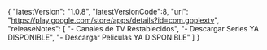 {
  "latestVersion": "1.0.8",
  "latestVersionCode":8,
  "url": "https://play.google.com/store/apps/details?id=com.goplextv",
  "releaseNotes": [
    "- Canales de TV Restablecidos",
    "- Descargar Series YA DISPONIBLE",
    "- Descargar Peliculas YA DISPONIBLE"
  ]
}
